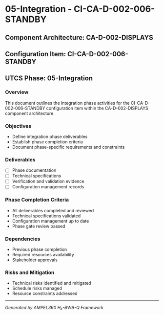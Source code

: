 # 05-Integration - CI-CA-D-002-006-STANDBY

## Component Architecture: CA-D-002-DISPLAYS
## Configuration Item: CI-CA-D-002-006-STANDBY
## UTCS Phase: 05-Integration

### Overview
This document outlines the integration phase activities for the CI-CA-D-002-006-STANDBY configuration item within the CA-D-002-DISPLAYS component architecture.

### Objectives
- Define integration phase deliverables
- Establish phase completion criteria
- Document phase-specific requirements and constraints

### Deliverables
- [ ] Phase documentation
- [ ] Technical specifications
- [ ] Verification and validation evidence
- [ ] Configuration management records

### Phase Completion Criteria
- All deliverables completed and reviewed
- Technical specifications validated
- Configuration management up to date
- Phase gate review passed

### Dependencies
- Previous phase completion
- Required resources availability
- Stakeholder approvals

### Risks and Mitigation
- Technical risks identified and mitigated
- Schedule risks managed
- Resource constraints addressed

---
*Generated by AMPEL360 H₂-BWB-Q Framework*
